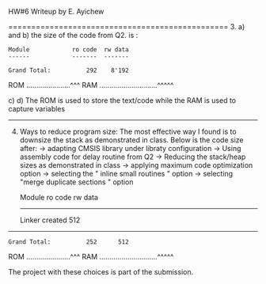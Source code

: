 HW#6 Writeup by E. Ayichew

================================================
3. 
a) and b) the size of the code from Q2. is :
    
    Module            ro code  rw data
    ------            -------  -------

    Grand Total:          292    8'192

ROM ......................^^^
RAM .............................^^^^^


c) d) 
The ROM is used to store the text/code while the RAM is used to capture variables

------------------------
4. Ways to reduce program size:
The most effective way I found is to downsize the stack as demonstrated in class. 
Below is the code size after:
-> adapting CMSIS library under libraty configuration
-> Using assembly code for delay routine from Q2
-> Reducing the stack/heap sizes as demonstrated in class
-> applying maximum code optimization option
-> selecting the " inline small routines " option
-> selecting "merge duplicate sections " option

    Module            ro code  rw data
    ------            -------  -------

    Linker created                 512
--------------------------------------
    Grand Total:          252      512

ROM ......................^^^
RAM .............................^^^^^

The project with these choices is part of the submission.

